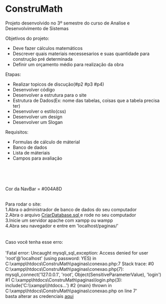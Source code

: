 # ConstruMath
Projeto desenvolvido no 3º semestre do curso de Analise e Desenvolvimento de Sistemas

Objetivos do projeto:
- Deve fazer cálculos matemáticos 
- Descrever quais materiais necessesarios e suas quantidade para construção pré determinada
- Definir um orçamento médio para realização da obra

Etapas:
- Realizar topicos de discução(#p2 #p3 #p4)
- Desenvolver código
- Desenvolver a estrutura para o site
- Estrutura de Dados(Ex: nome das tabelas, coisas que a tabela precisa ter)
- Desenvolver o estilo(css)
- Desenvolver um design
- Desenvolver um Slogan

Requisitos:
- Formulas de cálculo de máterial
- Banco de dados 
- Lista de máteriais
- Campos para avaliação
<br>
<br>
<br>

Cor da NavBar = #004A8D

<br>
Para rodar o site:
<br>
1.Abra o administrador de banco de dados do seu computador 
<br>
2.Abra o arquivo <a href="./testes/CriarDatabase.sql">CriarDatabase.sql </a> e rode no seu computador 
<br>
3.Inicie um servidor apache com xampp ou wampp
<br>
4.Abra seu navegador e entre em 'localhost/paginas/'
<br>
<br>
<br>
Caso você tenha esse erro:<br><br>
'Fatal error: Uncaught mysqli_sql_exception: Access denied for user 'root'@'localhost' (using password: YES) in C:\xampp\htdocs\ConstruMath\paginas\conexao.php:7 Stack trace: #0 C:\xampp\htdocs\ConstruMath\paginas\conexao.php(7): mysqli_connect('127.0.0.1', 'root', Object(SensitiveParameterValue), 'login') #1 C:\xampp\htdocs\ConstruMath\paginas\login.php(3): include('C:\\xampp\\htdocs...') #2 {main} thrown in C:\xampp\htdocs\ConstruMath\paginas\conexao.php on line 7'
<br>
basta alterar as credenciais <a href="./paginas/conexao.php">aqui</a>